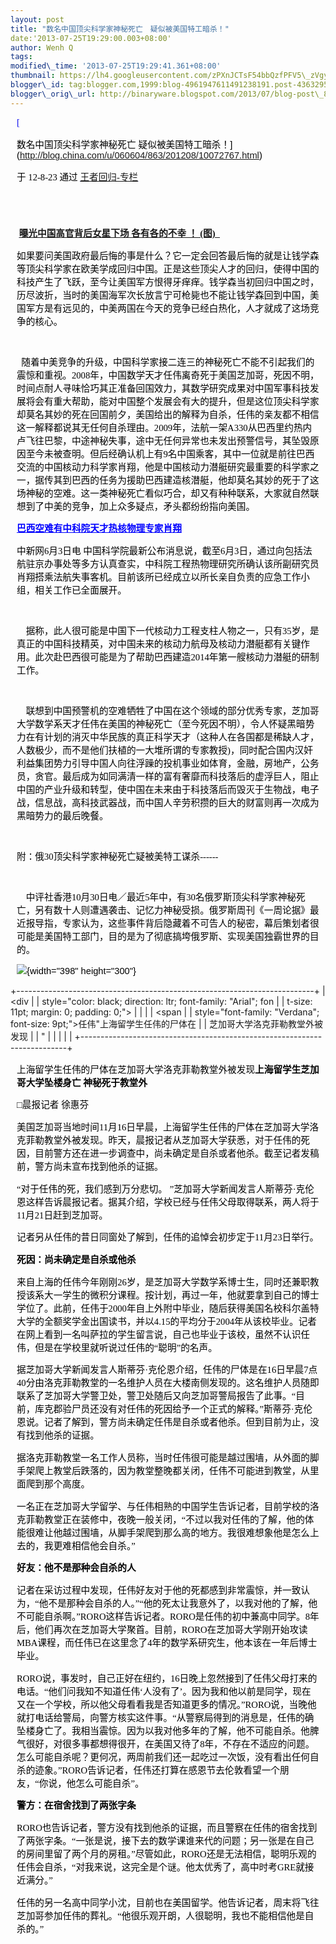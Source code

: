```yaml
--- 
layout: post 
title: "数名中国顶尖科学家神秘死亡　疑似被美国特工暗杀！" 
date:'2013-07-25T19:29:00.003+08:00' 
author: Wenh Q
tags:
modified\_time: '2013-07-25T19:29:41.361+08:00' 
thumbnail: https://lh4.googleusercontent.com/zPXnJCTsF54bbQzfPFV5\_zVgyk6T1JwgIl8\_sBRpR3V-LwgJ2R6Hs3\_20nI3LS323bnEORKHnXlW-YantRXWkSv-5XsrLdEU8I1czti-L0HkMr\_NIhI=s72-c
blogger\_id: tag:blogger.com,1999:blog-4961947611491238191.post-4363295796132216206
blogger\_orig\_url: http://binaryware.blogspot.com/2013/07/blog-post\_8859.html
---
```

<div
style="color: black; direction: ltr; font-family: &quot;Arial&quot;; font-size: 11pt; margin-bottom: 0; margin-left: 7.5pt; margin-right: 7.5pt; margin-top: 0; padding: 0;">

<span
style="color: #0000ee; font-family: &quot;Verdana&quot;; text-decoration: underline;">[

数名中国顶尖科学家神秘死亡
疑似被美国特工暗杀！](http://blog.china.com/u/060604/863/201208/10072767.html)</span>

</div>

<div
style="color: black; direction: ltr; font-family: &quot;Arial&quot;; font-size: 11pt; margin-bottom: 0; margin-left: 7.5pt; margin-right: 7.5pt; margin-top: 0; padding-bottom: 8pt; padding-left: 0; padding-right: 0; padding-top: 0;">

<span style="font-family: &quot;Verdana&quot;;">于 12-8-23 通过
</span><span
style="color: #0000ee; font-family: &quot;Verdana&quot;; text-decoration: underline;">[王者回归-专栏](http://blog.china.com/u/060604/863/)</span>

</div>

<div
style="color: black; direction: ltr; font-family: &quot;Arial&quot;; font-size: 11pt; height: 11pt; margin-bottom: 0; margin-left: 7.5pt; margin-right: 7.5pt; margin-top: 0; padding: 0;">

<span
style="color: #0000ee; font-family: &quot;Verdana&quot;; text-decoration: underline;">[](http://blog.china.com/u/060604/863/)</span>

</div>

<div
style="color: black; direction: ltr; font-family: &quot;Arial&quot;; font-size: 11pt; margin-bottom: 0; margin-left: 7.5pt; margin-right: 7.5pt; margin-top: 0; padding: 0;">

<span style="font-family: &quot;Verdana&quot;;"> </span><span
style="color: #000066; font-family: &quot;Verdana&quot;; font-weight: bold; text-decoration: underline;">[曝光中国高官背后女星下场
各有各的不幸 ！ (图)  ](http://yqbaoliao.com/portal.php)</span>

</div>

<div
style="color: black; direction: ltr; font-family: &quot;Arial&quot;; font-size: 11pt; margin-bottom: 0; margin-left: 7.5pt; margin-right: 7.5pt; margin-top: 0; padding: 0;">




</div>

<div
style="color: black; direction: ltr; font-family: &quot;Arial&quot;; font-size: 11pt; margin-bottom: 0; margin-left: 7.5pt; margin-right: 7.5pt; margin-top: 0; padding: 0;">

<span
style="font-family: &quot;Verdana&quot;;">如果要问美国政府最后悔的事是什么？它一定会回答最后悔的就是让钱学森等顶尖科学家在欧美学成回归中国。正是这些顶尖人才的回归，使得中国的科技产生了飞跃，至今让美国军方恨得牙痒痒。钱学森当初回归中国之时，历尽波折，当时的美国海军次长放言宁可枪毙也不能让钱学森回到中国，美国军方是有远见的，中美两国在今天的竞争已经白热化，人才就成了这场竞争的核心。</span>

</div>

<div
style="color: black; direction: ltr; font-family: &quot;Arial&quot;; font-size: 11pt; margin-bottom: 0; margin-left: 7.5pt; margin-right: 7.5pt; margin-top: 0; padding: 0;">




</div>

<div
style="color: black; direction: ltr; font-family: &quot;Arial&quot;; font-size: 11pt; height: 11pt; margin-bottom: 0; margin-left: 7.5pt; margin-right: 7.5pt; margin-top: 0; padding: 0;">

<span style="font-family: &quot;Verdana&quot;;"></span>

</div>

<div
style="color: black; direction: ltr; font-family: &quot;Arial&quot;; font-size: 11pt; margin-bottom: 0; margin-left: 7.5pt; margin-right: 7.5pt; margin-top: 0; padding: 0;">

<span style="font-family: &quot;Verdana&quot;;"> 
随着中美竞争的升级，中国科学家接二连三的神秘死亡不能不引起我们的震惊和重视。2008年，中国数学天才任伟离奇死于美国芝加哥，死因不明，时间点耐人寻味恰巧其正准备回国效力，其数学研究成果对中国军事科技发展将会有重大帮助，能对中国整个发展会有大的提升，但是这位顶尖科学家却莫名其妙的死在回国前夕，美国给出的解释为自杀，任伟的亲友都不相信这一解释都说其无任何自杀理由。2009年，法航一架A330从巴西里约热内卢飞往巴黎，中途神秘失事，途中无任何异常也未发出预警信号，其坠毁原因至今未被查明。但后经确认机上有9名中国乘客，其中一位就是前往巴西交流的中国核动力科学家肖翔，他是中国核动力潜艇研究最重要的科学家之一，据传其到巴西的任务为援助巴西建造核潜艇，他却莫名其妙的死于了这场神秘的空难。这一类神秘死亡看似巧合，却又有种种联系，大家就自然联想到了中美的竞争，加上众多疑点，矛头都纷纷指向美国。</span>

</div>

<div
style="color: black; direction: ltr; font-family: &quot;Arial&quot;; font-size: 11pt; margin-bottom: 0; margin-left: 7.5pt; margin-right: 7.5pt; margin-top: 0; padding: 0;">




</div>

<div
style="color: black; direction: ltr; font-family: &quot;Arial&quot;; font-size: 11pt; margin-bottom: 0; margin-left: 7.5pt; margin-right: 7.5pt; margin-top: 0; padding: 0;">

<span
style="color: blue; font-family: &quot;Verdana&quot;; font-weight: bold; text-decoration: underline;">巴西空难有中科院天才热核物理专家肖翔</span>

</div>

<div
style="color: black; direction: ltr; font-family: &quot;Arial&quot;; font-size: 11pt; margin-bottom: 0; margin-left: 7.5pt; margin-right: 7.5pt; margin-top: 0; padding: 0;">




</div>

<div
style="color: black; direction: ltr; font-family: &quot;Arial&quot;; font-size: 11pt; margin-bottom: 0; margin-left: 7.5pt; margin-right: 7.5pt; margin-top: 0; padding: 0;">

<span style="font-family: &quot;Verdana&quot;;">中新网6月3日电
中国科学院最新公布消息说，截至6月3日，通过向包括法航驻京办事处等多方认真查实，中科院工程热物理研究所确认该所副研究员肖翔搭乘法航失事客机。目前该所已经成立以所长亲自负责的应急工作小组，相关工作已全面展开。 </span>

</div>

<div
style="color: black; direction: ltr; font-family: &quot;Arial&quot;; font-size: 11pt; height: 11pt; margin-bottom: 0; margin-left: 7.5pt; margin-right: 7.5pt; margin-top: 0; padding: 0;">

<span style="font-family: &quot;Verdana&quot;;"></span>

</div>

<div
style="color: black; direction: ltr; font-family: &quot;Arial&quot;; font-size: 11pt; margin-bottom: 0; margin-left: 7.5pt; margin-right: 7.5pt; margin-top: 0; padding: 0;">

<span style="font-family: &quot;Verdana&quot;;">   
据称，此人很可能是中国下一代核动力工程支柱人物之一，只有35岁，是真正的中国科技精英，对中国未来的核动力航母及核动力潜艇都有关键作用。此次赴巴西很可能是为了帮助巴西建造2014年第一艘核动力潜艇的研制工作。 </span>

</div>

<div
style="color: black; direction: ltr; font-family: &quot;Arial&quot;; font-size: 11pt; height: 11pt; margin-bottom: 0; margin-left: 7.5pt; margin-right: 7.5pt; margin-top: 0; padding: 0;">

<span style="font-family: &quot;Verdana&quot;;"></span>

</div>

<div
style="color: black; direction: ltr; font-family: &quot;Arial&quot;; font-size: 11pt; margin-bottom: 0; margin-left: 7.5pt; margin-right: 7.5pt; margin-top: 0; padding: 0;">

<span style="font-family: &quot;Verdana&quot;;">   
联想到中国预警机的空难牺牲了中国在这个领域的部分优秀专家，芝加哥大学数学系天才任伟在美国的神秘死亡（至今死因不明），令人怀疑黑暗势力在有计划的消灭中华民族的真正科学天才（这种人在各国都是稀缺人才，人数极少，而不是他们扶植的一大堆所谓的专家教授)，同时配合国内汉奸利益集团势力引导中国人向往浮躁的投机事业如体育，金融，房地产，公务员，贪官。最后成为如同满清一样的富有奢靡而科技落后的虚浮巨人，阻止中国的产业升级和转型，使中国在未来由于科技落后而毁灭于生物战，电子战，信息战，高科技武器战，而中国人辛劳积攒的巨大的财富则再一次成为黑暗势力的最后晚餐。</span>

</div>

<div
style="color: black; direction: ltr; font-family: &quot;Arial&quot;; font-size: 11pt; height: 11pt; margin-bottom: 0; margin-left: 7.5pt; margin-right: 7.5pt; margin-top: 0; padding: 0;">

<span style="font-family: &quot;Verdana&quot;;"></span>

</div>

<div
style="color: black; direction: ltr; font-family: &quot;Arial&quot;; font-size: 11pt; margin-bottom: 0; margin-left: 7.5pt; margin-right: 7.5pt; margin-top: 0; padding: 0;">

<span
style="font-family: &quot;Verdana&quot;;">附：俄30顶尖科学家神秘死亡疑被美特工谋杀------</span>

</div>

<div
style="color: black; direction: ltr; font-family: &quot;Arial&quot;; font-size: 11pt; height: 11pt; margin-bottom: 0; margin-left: 7.5pt; margin-right: 7.5pt; margin-top: 0; padding: 0;">

<span style="font-family: &quot;Verdana&quot;;"></span>

</div>

<div
style="color: black; direction: ltr; font-family: &quot;Arial&quot;; font-size: 11pt; margin-bottom: 0; margin-left: 7.5pt; margin-right: 7.5pt; margin-top: 0; padding: 0;">

<span style="font-family: &quot;Verdana&quot;;">   
中评社香港10月30日电／最近5年中，有30名俄罗斯顶尖科学家神秘死亡，另有数十人则遭遇袭击、记忆力神秘受损。俄罗斯周刊《一周论据》最近报导指，专家认为，这些事件背后隐藏着不可告人的秘密，幕后策划者很可能是美国特工部门，目的是为了彻底搞垮俄罗斯、实现美国独霸世界的目的。</span>

</div>

<div
style="color: black; direction: ltr; font-family: &quot;Arial&quot;; font-size: 11pt; margin-bottom: 0; margin-left: 7.5pt; margin-right: 7.5pt; margin-top: 0; padding: 0;">

![](https://lh4.googleusercontent.com/zPXnJCTsF54bbQzfPFV5_zVgyk6T1JwgIl8_sBRpR3V-LwgJ2R6Hs3_20nI3LS323bnEORKHnXlW-YantRXWkSv-5XsrLdEU8I1czti-L0HkMr_NIhI){width="398"
height="300"}

</div>

[](https://www.blogger.com/blogger.g?blogID=4961947611491238191#)[](https://www.blogger.com/blogger.g?blogID=4961947611491238191#)

+--------------------------------------------------------------------------+
| <div                                                                     |
| style="color: black; direction: ltr; font-family: &quot;Arial&quot;; fon |
| t-size: 11pt; margin: 0; padding: 0;">                                   |
|                                                                          |
| <span                                                                    |
| style="font-family: &quot;Verdana&quot;; font-size: 9pt;">任伟"上海留学生任伟的尸体在 |
| 芝加哥大学洛克菲勒教堂外被发现                                           |
| "</span>                                                                 |
|                                                                          |
| </div>                                                                   |
+--------------------------------------------------------------------------+

<div
style="color: black; direction: ltr; font-family: &quot;Arial&quot;; font-size: 11pt; margin-bottom: 0; margin-left: 7.5pt; margin-right: 7.5pt; margin-top: 0; padding: 0;">




</div>

<div
style="color: black; direction: ltr; font-family: &quot;Arial&quot;; font-size: 11pt; margin-bottom: 0; margin-left: 7.5pt; margin-right: 7.5pt; margin-top: 0; padding: 0;">

<span
style="font-family: &quot;Verdana&quot;;">上海留学生任伟的尸体在芝加哥大学洛克菲勒教堂外被发现</span><span
style="font-family: &quot;Verdana&quot;; font-weight: bold;">上海留学生芝加哥大学坠楼身亡
神秘死于教堂外</span>

</div>

<div
style="color: black; direction: ltr; font-family: &quot;Arial&quot;; font-size: 11pt; margin-bottom: 0; margin-left: 7.5pt; margin-right: 7.5pt; margin-top: 0; padding: 0;">

<span style="font-family: &quot;Verdana&quot;;">□晨报记者 徐惠芬</span>

</div>

<div
style="color: black; direction: ltr; font-family: &quot;Arial&quot;; font-size: 11pt; margin-bottom: 0; margin-left: 7.5pt; margin-right: 7.5pt; margin-top: 0; padding: 0;">

<span
style="font-family: &quot;Verdana&quot;;">美国芝加哥当地时间11月16日早晨，上海留学生任伟的尸体在芝加哥大学洛克菲勒教堂外被发现。昨天，晨报记者从芝加哥大学获悉，对于任伟的死因，目前警方还在进一步调查中，尚未确定是自杀或者他杀。截至记者发稿前，警方尚未宣布找到他杀的证据。</span>

</div>

<div
style="color: black; direction: ltr; font-family: &quot;Arial&quot;; font-size: 11pt; margin-bottom: 0; margin-left: 7.5pt; margin-right: 7.5pt; margin-top: 0; padding: 0;">

<span
style="font-family: &quot;Verdana&quot;;">“对于任伟的死，我们感到万分悲切。
”芝加哥大学新闻发言人斯蒂芬·克伦恩这样告诉晨报记者。据其介绍，学校已经与任伟父母取得联系，两人将于11月21日赶到芝加哥。</span>

</div>

<div
style="color: black; direction: ltr; font-family: &quot;Arial&quot;; font-size: 11pt; margin-bottom: 0; margin-left: 7.5pt; margin-right: 7.5pt; margin-top: 0; padding: 0;">

<span
style="font-family: &quot;Verdana&quot;;">记者另从任伟的昔日同窗处了解到，任伟的追悼会初步定于11月23日举行。</span>

</div>

<div
style="color: black; direction: ltr; font-family: &quot;Arial&quot;; font-size: 11pt; margin-bottom: 0; margin-left: 7.5pt; margin-right: 7.5pt; margin-top: 0; padding: 0;">

<span
style="font-family: &quot;Verdana&quot;; font-weight: bold;">死因：尚未确定是自杀或他杀</span>

</div>

<div
style="color: black; direction: ltr; font-family: &quot;Arial&quot;; font-size: 11pt; margin-bottom: 0; margin-left: 7.5pt; margin-right: 7.5pt; margin-top: 0; padding: 0;">

<span
style="font-family: &quot;Verdana&quot;;">来自上海的任伟今年刚刚26岁，是芝加哥大学数学系博士生，同时还兼职教授该系大一学生的微积分课程。按计划，再过一年，他就要拿到自己的博士学位了。此前，任伟于2000年自上外附中毕业，随后获得美国名校科尔盖特大学的全额奖学金出国读书，并以4.15的平均分于2004年从该校毕业。记者在网上看到一名叫萨拉的学生留言说，自己也毕业于该校，虽然不认识任伟，但是在学校里就听说过任伟的“聪明”的名声。</span>

</div>

<div
style="color: black; direction: ltr; font-family: &quot;Arial&quot;; font-size: 11pt; margin-bottom: 0; margin-left: 7.5pt; margin-right: 7.5pt; margin-top: 0; padding: 0;">

<span
style="font-family: &quot;Verdana&quot;;">据芝加哥大学新闻发言人斯蒂芬·克伦恩介绍，任伟的尸体是在16日早晨7点40分由洛克菲勒教堂的一名维护人员在大楼南侧发现的。这名维护人员随即联系了芝加哥大学警卫处，警卫处随后又向芝加哥警局报告了此事。“目前，库克郡验尸员还没有对任伟的死因给予一个正式的解释。”斯蒂芬·克伦恩说。记者了解到，警方尚未确定任伟是自杀或者他杀。但到目前为止，没有找到他杀的证据。</span>

</div>

<div
style="color: black; direction: ltr; font-family: &quot;Arial&quot;; font-size: 11pt; margin-bottom: 0; margin-left: 7.5pt; margin-right: 7.5pt; margin-top: 0; padding: 0;">

<span
style="font-family: &quot;Verdana&quot;;">据洛克菲勒教堂一名工作人员称，当时任伟很可能是越过围墙，从外面的脚手架爬上教堂后跌落的，因为教堂整晚都关闭，任伟不可能进到教堂，从里面爬到那个高度。</span>

</div>

<div
style="color: black; direction: ltr; font-family: &quot;Arial&quot;; font-size: 11pt; margin-bottom: 0; margin-left: 7.5pt; margin-right: 7.5pt; margin-top: 0; padding: 0;">

<span
style="font-family: &quot;Verdana&quot;;">一名正在芝加哥大学留学、与任伟相熟的中国学生告诉记者，目前学校的洛克菲勒教堂正在装修中，夜晚一般关闭，“不过以我对任伟的了解，他的体能很难让他越过围墙，从脚手架爬到那么高的地方。我很难想象他是怎么上去的，我更难相信他会自杀。”</span>

</div>

<div
style="color: black; direction: ltr; font-family: &quot;Arial&quot;; font-size: 11pt; margin-bottom: 0; margin-left: 7.5pt; margin-right: 7.5pt; margin-top: 0; padding: 0;">

<span
style="font-family: &quot;Verdana&quot;; font-weight: bold;">好友：他不是那种会自杀的人</span>

</div>

<div
style="color: black; direction: ltr; font-family: &quot;Arial&quot;; font-size: 11pt; margin-bottom: 0; margin-left: 7.5pt; margin-right: 7.5pt; margin-top: 0; padding: 0;">

<span
style="font-family: &quot;Verdana&quot;;">记者在采访过程中发现，任伟好友对于他的死都感到非常震惊，并一致认为，“他不是那种会自杀的人。”“他的死太让我意外了，以我对他的了解，他不可能自杀啊。”RORO这样告诉记者。RORO是任伟的初中兼高中同学。8年后，他们再次在芝加哥大学聚首。目前，RORO在芝加哥大学刚开始攻读MBA课程，而任伟已在这里念了4年的数学系研究生，他本该在一年后博士毕业。</span>

</div>

<div
style="color: black; direction: ltr; font-family: &quot;Arial&quot;; font-size: 11pt; margin-bottom: 0; margin-left: 7.5pt; margin-right: 7.5pt; margin-top: 0; padding: 0;">

<span
style="font-family: &quot;Verdana&quot;;">RORO说，事发时，自己正好在纽约，16日晚上忽然接到了任伟父母打来的电话。“他们问我知不知道任伟‘人没有了’。因为我和他以前是同学，现在又在一个学校，所以他父母看看我是否知道更多的情况。”RORO说，当晚他就打电话给警局，向警方核实这件事。“从警察局得到的消息是，任伟的确坠楼身亡了。我相当震惊。因为以我对他多年的了解，他不可能自杀。他脾气很好，对很多事都想得很开，在美国又待了8年，不存在不适应的问题。怎么可能自杀呢？更何况，两周前我们还一起吃过一次饭，没有看出任何自杀的迹象。”RORO告诉记者，任伟还打算在感恩节去伦敦看望一个朋友，“你说，他怎么可能自杀”。</span>

</div>

<div
style="color: black; direction: ltr; font-family: &quot;Arial&quot;; font-size: 11pt; margin-bottom: 0; margin-left: 7.5pt; margin-right: 7.5pt; margin-top: 0; padding: 0;">

<span
style="font-family: &quot;Verdana&quot;; font-weight: bold;">警方：在宿舍找到了两张字条</span>

</div>

<div
style="color: black; direction: ltr; font-family: &quot;Arial&quot;; font-size: 11pt; margin-bottom: 0; margin-left: 7.5pt; margin-right: 7.5pt; margin-top: 0; padding: 0;">

<span
style="font-family: &quot;Verdana&quot;;">RORO也告诉记者，警方没有找到他杀的证据，而且警察在任伟的宿舍找到了两张字条。“一张是说，接下去的数学课谁来代的问题；另一张是在自己的房间里留了两个月的房租。”尽管如此，RORO还是无法相信，聪明乐观的任伟会自杀，“对我来说，这完全是个谜。他太优秀了，高中时考GRE就接近满分。”</span>

</div>

<div
style="color: black; direction: ltr; font-family: &quot;Arial&quot;; font-size: 11pt; margin-bottom: 0; margin-left: 7.5pt; margin-right: 7.5pt; margin-top: 0; padding: 0;">

<span
style="font-family: &quot;Verdana&quot;;">任伟的另一名高中同学小沈，目前也在美国留学。他告诉记者，周末将飞往芝加哥参加任伟的葬礼。“他很乐观开朗，人很聪明，我也不能相信他是自杀的。”</span>

</div>
